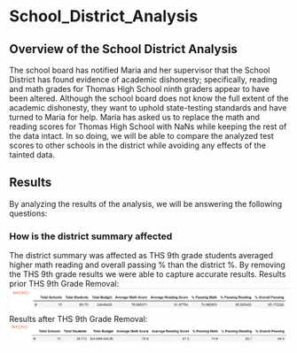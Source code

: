 # School_District_Analysis
## Overview of the School District Analysis
The school board has notified Maria and her supervisor that the School District has found evidence of academic dishonesty; specifically, reading and math grades for Thomas High School ninth graders appear to have been altered. Although the school board does not know the full extent of the academic dishonesty, they want to uphold state-testing standards and have turned to Maria for help. Maria has asked us to replace the math and reading scores for Thomas High School with NaNs while keeping the rest of the data intact. In so doing, we will be able to compare the analyzed test scores to other schools in the district while avoiding any effects of the tainted data.

## Results
By analyzing the results of the analysis, we will be answering the following questions:

### How is the district summary affected
The district summary was affected as THS 9th grade students averaged higher math reading and overall passing % than the district %. By removing the THS 9th grade results we were able to capture accurate results. 
Results prior THS 9th Grade Removal:
![Image](https://github.com/faridah-m/School_District_Analysis/blob/main/Pre_THS.PNG)
Results after THS 9th Grade Removal:
![Image](https://github.com/faridah-m/School_District_Analysis/blob/main/Post_THS.PNG)
